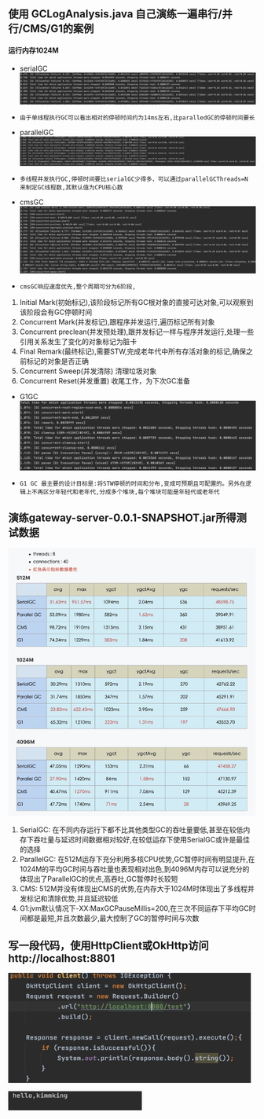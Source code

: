 ## 使用 GCLogAnalysis.java 自己演练一遍串行/并行/CMS/G1的案例

#### 运行内存1024M
- serialGC
![binaryTree](src/main/resources/1024serial.png "serialGC")
 
 - `由于单线程执行GC可以看出相对的停顿时间约为14ms左右,比paralledGC的停顿时间要长`

- parallelGC
![binaryTree](src/main/resources/1024parallel.png "parallelGC")

 - `多线程并发执行GC,停顿时间要比serialGC少得多，可以通过parallelGCThreads=N 来制定GC线程数,其默认值为CPU核心数`
  

- cmsGC
![binaryTree](src/main/resources/1024cms.png "cmsGC")

 - `cmsGC响应速度优先,整个周期可分为6阶段,`
 1. Initial Mark(初始标记),该阶段标记所有GC根对象的直接可达对象,可以观察到该阶段会有GC停顿时间
 2. Concurrent Mark(并发标记),跟程序并发运行,遍历标记所有对象
 3. Concurrent preclean(并发预处理),跟并发标记一样与程序并发运行,处理一些引用关系发生了变化的对象标记为脏卡
 4. Final Remark(最终标记),需要STW,完成老年代中所有存活对象的标记,确保之前标记的对象是否正确
 5. Concurrent Sweep(并发清除) 清理垃圾对象
 6. Concurrent Reset(并发重置) 收尾工作，为下次GC准备
 
- G1GC
![binaryTree](src/main/resources/1024G1.png "G1GC")

- `G1 GC 最主要的设计目标是:将STW停顿的时间和分布,变成可预期且可配置的。另外在逻辑上不再区分年轻代和老年代,分成多个堆块,每个堆块可能是年轻代或老年代`


## 演练gateway-server-0.0.1-SNAPSHOT.jar所得测试数据
![binaryTree](src/main/resources/GC压测数据.jpeg "GC")

1. SerialGC: 在不同内存运行下都不比其他类型GC的吞吐量要低,甚至在较低内存下吞吐量与延迟时间数据相对较好,在较低运存下使用SerialGC或许是最佳的选择
2. ParallelGC: 在512M运存下充分利用多核CPU优势,GC暂停时间有明显提升,在1024M的平均GC时间与吞吐量也表现相对出色,到4096M内存可以说充分的体现出了ParallelGC的优点,高吞吐,GC暂停时长较短
3. CMS: 512M并没有体现出CMS的优势,在内存大于1024M时体现出了多线程并发标记和清除优势,并且延迟较低
4. G1:jvm默认情况下-XX:MaxGCPauseMillis=200,在三次不同运存下平均GC时间都是最短,并且次数最少,最大控制了GC的暂停时间与次数




## 写一段代码，使用HttpClient或OkHttp访问 http://localhost:8801

![binaryTree](src/main/resources/5E169E87-3030-47D4-9B17-0BE32950D125.png "netty")

![binaryTree](src/main/resources/51289491-103B-4B8D-8BE5-93B48C843197.png "netty")

